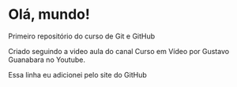 # Olá, mundo!
 Primeiro repositório do curso de Git e GitHub

 Criado seguindo a video aula do canal Curso em Vídeo por Gustavo Guanabara no Youtube.

Essa linha eu adicionei pelo site do GitHub
